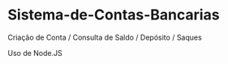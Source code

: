 # Sistema-de-Contas-Bancarias
Criação de Conta / Consulta de Saldo / Depósito / Saques

Uso de Node.JS
